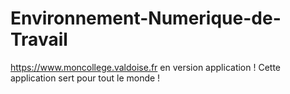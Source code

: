 # Environnement-Numerique-de-Travail
https://www.moncollege.valdoise.fr en version application !
Cette application sert pour tout le monde !
